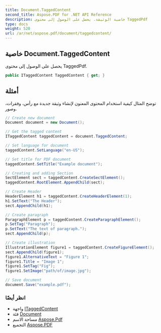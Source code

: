 ```yaml
---
title: Document.TaggedContent
second_title: Aspose.PDF for .NET API Reference
description: خاصية الوثيقة. يحصل على الوصول إلى محتوى TaggedPdf
type: docs
weight: 520
url: /ar/net/aspose.pdf/document/taggedcontent/
---
```

## خاصية Document.TaggedContent

يحصل على الوصول إلى محتوى TaggedPdf.

```csharp
public ITaggedContent TaggedContent { get; }
```

## أمثلة

توضح المثال كيفية استخدام المحتوى المعنون لإنشاء وثيقة جديدة مع رأس، وفقرات، وصور.

```csharp
// Create new document
Document document = new Document();

// Get the tagged content
ITaggedContent taggedContent = document.TaggedContent;

// Set language for document
taggedContent.SetLanguage("en-US");

// Set title for PDF document
taggedContent.SetTitle("Example document");

// Creating and adding Section
SectElement sect = taggedContent.CreateSectElement();
taggedContent.RootElement.AppendChild(sect);

// Create Header
HeaderElement h1 = taggedContent.CreateHeaderElement(1);
h1.SetText("The Header");
sect.AppendChild(h1);

// Create paragraph
ParagraphElement p = taggedContent.CreateParagraphElement();
p.SetTag("Paragraph");
p.SetText("The text of paragraph.");
sect.AppendChild(p);

// Create illustration
IllustrationElement figure1 = taggedContent.CreateFigureElement();
sect.AppendChild(figure1);
figure1.AlternativeText = "Figure 1";
figure1.Title = "Image 1";
figure1.SetTag("Fig");
figure1.SetImage("path/of/image.jpg");

// Save document
document.Save("example.pdf");
```

### انظر أيضًا

* واجهة [ITaggedContent](../../../aspose.pdf.tagged/itaggedcontent/)
* فئة [Document](../)
* مساحة الاسم [Aspose.Pdf](../../../aspose.pdf/)
* التجميع [Aspose.PDF](../../../)